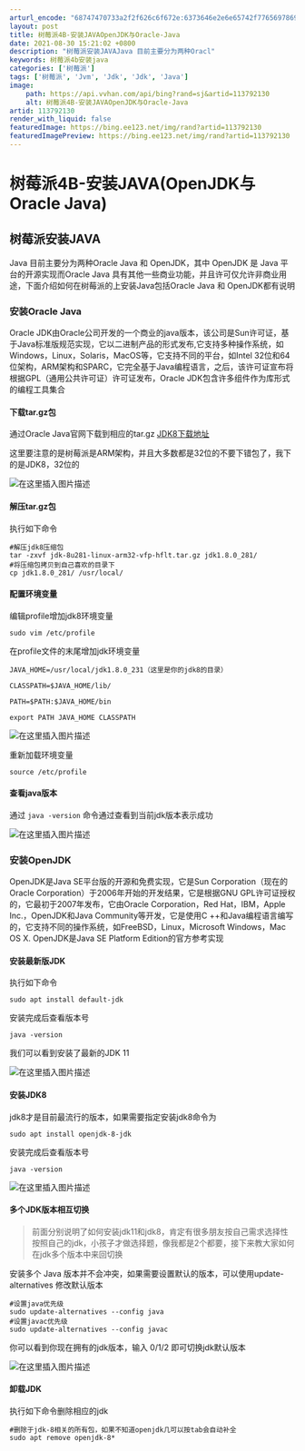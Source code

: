 ```yaml
---
arturl_encode: "68747470733a2f2f626c6f672e:6373646e2e6e65742f77656978696e5f34343634323430332f:61727469636c652f64657461696c732f313133373932313330"
layout: post
title: 树莓派4B-安装JAVAOpenJDK与Oracle-Java
date: 2021-08-30 15:21:02 +0800
description: "树莓派安装JAVAJava 目前主要分为两种Oracl"
keywords: 树莓派4b安装java
categories: ['树莓派']
tags: ['树莓派', 'Jvm', 'Jdk', 'Jdk', 'Java']
image:
    path: https://api.vvhan.com/api/bing?rand=sj&artid=113792130
    alt: 树莓派4B-安装JAVAOpenJDK与Oracle-Java
artid: 113792130
render_with_liquid: false
featuredImage: https://bing.ee123.net/img/rand?artid=113792130
featuredImagePreview: https://bing.ee123.net/img/rand?artid=113792130
---
```


# 树莓派4B-安装JAVA(OpenJDK与Oracle Java)

## 树莓派安装JAVA

Java 目前主要分为两种Oracle Java 和 OpenJDK，其中 OpenJDK 是 Java 平台的开源实现而Oracle Java 具有其他一些商业功能，并且许可仅允许非商业用途，下面介绍如何在树莓派的上安装Java包括Oracle Java 和 OpenJDK都有说明

### 安装Oracle Java

Oracle JDK由Oracle公司开发的一个商业的java版本，该公司是Sun许可证，基于Java标准版规范实现，它以二进制产品的形式发布,它支持多种操作系统，如Windows，Linux，Solaris，MacOS等，它支持不同的平台，如Intel 32位和64位架构，ARM架构和SPARC，它完全基于Java编程语言，之后，该许可证宣布将根据GPL（通用公共许可证）许可证发布，Oracle JDK包含许多组件作为库形式的编程工具集合

#### 下载tar.gz包

通过Oracle Java官网下载到相应的tar.gz
[JDK8下载地址](https://www.oracle.com/java/technologies/javase/javase-jdk8-downloads.html)
  
这里要注意的是树莓派是ARM架构，并且大多数都是32位的不要下错包了，我下的是JDK8，32位的
  
![在这里插入图片描述](https://i-blog.csdnimg.cn/blog_migrate/ea0835bd959a4eccbaafafbf6a0ce922.png)

#### 解压tar.gz包

执行如下命令

```shell
#解压jdk8压缩包
tar -zxvf jdk-8u281-linux-arm32-vfp-hflt.tar.gz jdk1.8.0_281/
#将压缩包拷贝到自己喜欢的目录下
cp jdk1.8.0_281/ /usr/local/

```

#### 配置环境变量

编辑profile增加jdk8环境变量

```shell
sudo vim /etc/profile

```

在profile文件的末尾增加jdk环境变量
  
`JAVA_HOME=/usr/local/jdk1.8.0_231（这里是你的jdk8的目录）`
  
`CLASSPATH=$JAVA_HOME/lib/`
  
`PATH=$PATH:$JAVA_HOME/bin`
  
`export PATH JAVA_HOME CLASSPATH`
  
![在这里插入图片描述](https://i-blog.csdnimg.cn/blog_migrate/411555b668d6cacc543050d8c6fb1679.png)
  
重新加载环境变量

```shell
source /etc/profile

```

#### 查看java版本

通过
`java -version`
命令通过查看到当前jdk版本表示成功
  
![在这里插入图片描述](https://i-blog.csdnimg.cn/blog_migrate/bc4b84758f4c232701e421b0d118f113.png)

### 安装OpenJDK

OpenJDK是Java SE平台版的开源和免费实现，它是Sun Corporation（现在的Oracle Corporation）于2006年开始的开发结果，它是根据GNU GPL许可证授权的，它最初于2007年发布，它由Oracle Corporation，Red Hat，IBM，Apple Inc.，OpenJDK和Java Community等开发，它是使用C ++和Java编程语言编写的，它支持不同的操作系统，如FreeBSD，Linux，Microsoft Windows，Mac OS X. OpenJDK是Java SE Platform Edition的官方参考实现

#### 安装最新版JDK

执行如下命令

```shell
sudo apt install default-jdk

```

安装完成后查看版本号

```shell
java -version

```

我们可以看到安装了最新的JDK 11
  
![在这里插入图片描述](https://i-blog.csdnimg.cn/blog_migrate/29dfa1b4632a5633b8dd37a9a309a846.png)

#### 安装JDK8

jdk8才是目前最流行的版本，如果需要指定安装jdk8命令为

```shell
sudo apt install openjdk-8-jdk

```

安装完成后查看版本号

```shell
java -version

```

![在这里插入图片描述](https://i-blog.csdnimg.cn/blog_migrate/3aa7d32cb6eef37f91229e808a593537.png)

#### 多个JDK版本相互切换

> 前面分别说明了如何安装jdk11和jdk8，肯定有很多朋友按自己需求选择性按照自己的jdk，小孩子才做选择题，像我都是2个都要，接下来教大家如何在jdk多个版本中来回切换

安装多个 Java 版本并不会冲突，如果需要设置默认的版本，可以使用update-alternatives 修改默认版本

```shell
#设置java优先级
sudo update-alternatives --config java
#设置javac优先级
sudo update-alternatives --config javac

```

你可以看到你现在拥有的jdk版本，输入 0/1/2 即可切换jdk默认版本
  
![在这里插入图片描述](https://i-blog.csdnimg.cn/blog_migrate/cd1c058337aa468aae3d6224659b01db.png)

#### 卸载JDK

执行如下命令删除相应的jdk

```shell
#删除于jdk-8相关的所有包，如果不知道openjdk几可以按tab会自动补全
sudo apt remove openjdk-8*

```